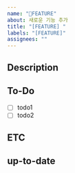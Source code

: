 ```yaml
---
name: "📒FEATURE"
about: 새로운 기능 추가
title: "[FEATURE] "
labels: "[FEATURE]"
assignees: ""
---
```


## Description

<!-- 어떤 기능을 추가할지 작성해주세요. -->

## To-Do

- [ ] todo1
- [ ] todo2

## ETC

<!-- 기타 알려야 하는 상황을 적어주세요 -->

## up-to-date

<!-- 작업이 완료 예정인 시점을 적어주세요 -->
